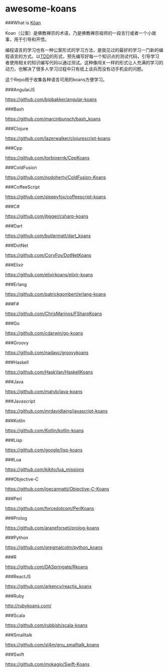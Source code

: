 # awesome-koans
###What is [Kōan](https://en.wikipedia.org/wiki/K%C5%8Dan#Sources)

Koan（公案）是佛教禅宗的术语，乃是佛教禅宗祖师的一段言行或者一个小故事，用于引导和开悟。

编程语言的学习也有一种公案形式的学习方法，是我见过的最好的学习一门新的编程语言的方式。以[TDD](https://en.wikipedia.org/wiki/Test-driven_development)的形式，预先编写好每一个知识点的测试代码，引导学习者使用相关的知识编写代码以通过测试。这种像闯关一样的形式让人充满的学习的动力，也解决了很多人学习过程中只有纸上谈兵而没有动手机会的问题。

这个Repo用于收集各种语言可用的koans方便学习。

###AngularJS

https://github.com/bjpbakker/angular-koans

###Bash

https://github.com/marcinbunsch/bash_koans

###Clojure

https://github.com/lazerwalker/clojurescript-koans

###Cpp

https://github.com/torbjoernk/CppKoans

###ColdFusion

https://github.com/nodoherty/ColdFusion-Koans

###CoffeeScript

https://github.com/sleepyfox/coffeescript-koans

###C#

https://github.com/jtigger/csharp-koans

###Dart

https://github.com/butlermatt/dart_koans

###DotNet

https://github.com/CoryFoy/DotNetKoans

###Elixir

https://github.com/elixirkoans/elixir-koans

###Erlang

https://github.com/patrickgombert/erlang-koans

###F#

https://github.com/ChrisMarinos/FSharpKoans

###Go

https://github.com/cdarwin/go-koans

###Groovy

https://github.com/nadavc/groovykoans

###Haskell

https://github.com/HaskVan/HaskellKoans

###Java

https://github.com/matyb/java-koans

###Javascript

https://github.com/mrdavidlaing/javascript-koans

###Kotlin

https://github.com/Kotlin/kotlin-koans

###Lisp

https://github.com/google/lisp-koans

###Lua

https://github.com/kikito/lua_missions

###Objective-C

https://github.com/joecannatti/Objective-C-Koans

###Perl

https://github.com/forcedotcom/PerlKoans

###Prolog

https://github.com/araneforseti/prolog-koans

###Python

https://github.com/gregmalcolm/python_koans

###R

https://github.com/DASpringate/Rkoans

###ReactJS

https://github.com/arkency/reactjs_koans

###Ruby

http://rubykoans.com/

###Scala

https://github.com/rubbish/scala-koans

###Smalltalk

https://github.com/sl4m/gnu_smalltalk_koans

###Swift

https://github.com/mokagio/Swift-Koans
